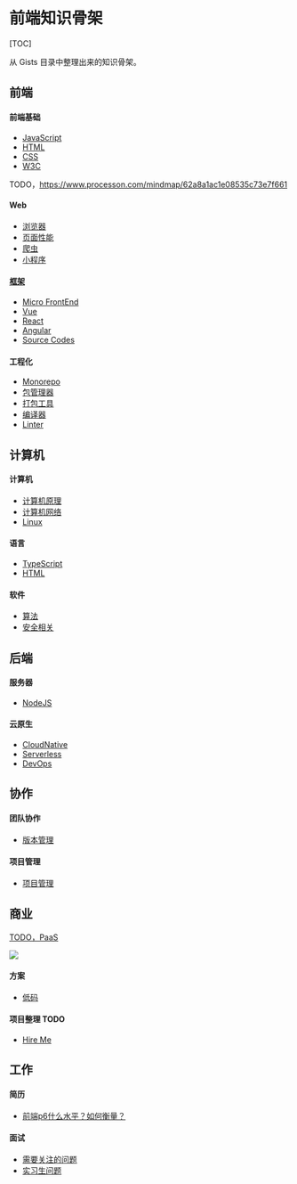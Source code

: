 # 前端知识骨架

[TOC]

从 Gists 目录中整理出来的知识骨架。

## 前端

#### 前端基础

* [JavaScript](/maps/javascript/javascript.html)
* [HTML](/maps/html/html.html)
* [CSS](/maps/css/css.html)
* [W3C](/maps/w3c/standards.html)

TODO，https://www.processon.com/mindmap/62a8a1ac1e08535c73e7f661

#### Web

* [浏览器](/maps/web/browser/index.html)
* [页面性能](/maps/web/performance.html)
* [爬虫](/maps/web/crawler.html)
* [小程序](/maps/web/miniapp.html)

#### [框架](/maps/framework/index.html)

* [Micro FrontEnd](/maps/framework/micro-frontent.html)
* [Vue](/maps/framework/vue.html)
* [React](/maps/framework/react.html)
* [Angular](/maps/framework/angular.html)
* [Source Codes](/maps/source-code/index.html)

#### 工程化

* [Monorepo](/maps/workflow/monorepo.html)
* [包管理器](/maps/workflow/package-manager/index.html)
* [打包工具](/maps/workflow/packer/index.html)
* [编译器](/maps/workflow/compiler.html)
* [Linter](/maps/workflow/linter.html)

## 计算机

#### 计算机

* [计算机原理](/maps/computer/computer.html)
* [计算机网络](/maps/computer/network.html)
* [Linux](/maps/linux/linux.html)

#### 语言

* [TypeScript](/maps/typescript/typescript.html)
* [HTML](/maps/html/html-extends.html)

#### 软件

<!-- * [数据结构](/maps/computer/data-structure.html) -->
* [算法](/maps/computer/algorithm.html)
* [安全相关](/maps/computer/security.html)

## 后端

#### 服务器

* [NodeJS](/maps/server/nodejs.html)

#### 云原生

* [CloudNative](/maps/cloud-native/cloud-native.html)
* [Serverless](/maps/cloud-native/serverless.html)
* [DevOps](/maps/cloud-native/devops.html)

## 协作

#### 团队协作

* [版本管理](/maps/devops/version-control.html)

#### 项目管理

* [项目管理](/maps/manage/project-management.html)

## 商业

[TODO，PaaS](https://azure.microsoft.com/zh-cn/resources/cloud-computing-dictionary/what-is-paas/)

![](https://mgear-image.oss-cn-shanghai.aliyuncs.com/image/other/20220710210532.png)

#### 方案

* [低码](/maps/business/low-code.html)

#### 项目整理 TODO

* [Hire Me](/hire-me/index.html)

## 工作

#### 简历

* [前端p6什么水平？如何衡量？](https://www.zhihu.com/question/61281984/answer/1306626251)

#### 面试

* [需要关注的问题](/maps/hire/reverse-interview.html)
* [实习生问题](/maps/hire/intern.html)
